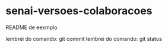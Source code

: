 # senai-versoes-colaboracoes

README de eexmplo


lembrei do comando: git commit
lembrei do comando: git status